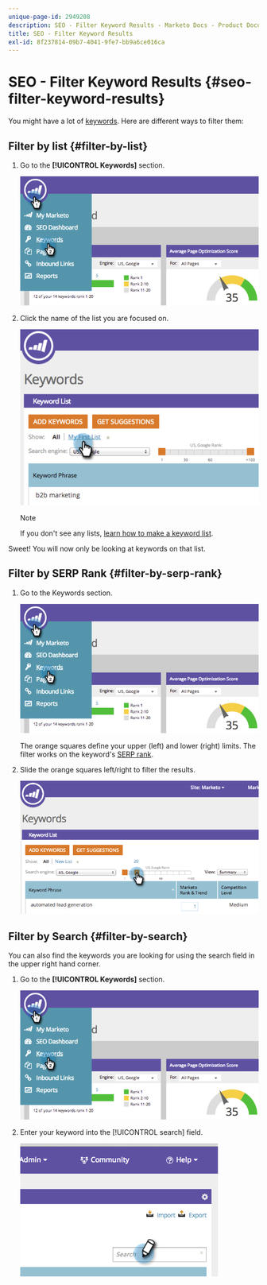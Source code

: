 ```yaml
---
unique-page-id: 2949208
description: SEO - Filter Keyword Results - Marketo Docs - Product Documentation
title: SEO - Filter Keyword Results
exl-id: 8f237814-09b7-4041-9fe7-bb9a6ce016ca
---
```

# SEO - Filter Keyword Results {#seo-filter-keyword-results}

You might have a lot of [keywords](/help/marketo/product-docs/additional-apps/seo/keywords/seo-understanding-keywords.md). Here are different ways to filter them:

## Filter by list {#filter-by-list}

1. Go to the **[!UICONTROL Keywords]** section.

   ![](assets/image2014-9-18-11-3a55-3a8.png)

1. Click the name of the list you are focused on.

   ![](assets/image2014-9-18-11-3a55-3a32.png)

   >[!NOTE]
   >
   >If you don't see any lists, [learn how to make a keyword list](/help/marketo/product-docs/additional-apps/seo/understanding-seo/seo-managing-lists.md).

Sweet! You will now only be looking at keywords on that list.

## Filter by SERP Rank {#filter-by-serp-rank}

1. Go to the Keywords section.

   ![](assets/image2014-9-18-12-3a0-3a10.png)

   The orange squares define your upper (left) and lower (right) limits. The filter works on the keyword's [SERP rank](/help/marketo/product-docs/additional-apps/seo/understanding-seo/understanding-search-engine-optimization.md).

1. Slide the orange squares left/right to filter the results.

   ![](assets/image2014-9-18-12-3a0-3a15.png)

## Filter by Search {#filter-by-search}

   You can also find the keywords you are looking for using the search field in the upper right hand corner.

1. Go to the **[!UICONTROL Keywords]** section.

   ![](assets/image2014-9-18-12-3a0-3a50.png)

1. Enter your keyword into the [!UICONTROL search] field.

   ![](assets/image2014-9-18-12-3a1-3a7.png)
